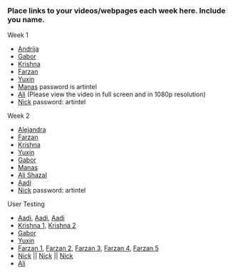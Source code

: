### Place links to your videos/webpages each week here. Include you name.
Week 1
* [Andrija](https://wordpress.com/post/theaestheticsofnarcissism.wordpress.com/1821)
* [Gabor](http://gaborcsapo.com/pages/blog.html)
* [Krishna](https://www.youtube.com/watch?v=rOP1vpiUS3s)
* [Farzan](https://youtu.be/FHSgf9exwaQ)
* [Yuxin](https://www.youtube.com/watch?v=Jods9SLXfd0)
* [Manas](https://vimeo.com/253150288) password is artintel
* [Ali](https://youtu.be/_6pwRYZwnII) (Please view the video in full screen and in 1080p resolution)
* [Nick](https://vimeo.com/254180235) password: artintel

Week 2
* [Alejandra](https://youtu.be/E-fPGA-tQAg) 
* [Farzan](https://www.youtube.com/watch?v=UKoKE9bTBCg)
* [Krishna](https://www.youtube.com/watch?v=LdYKmvN6Ezc&feature=youtu.be) 
* [Yuxin](https://www.youtube.com/watch?v=pzO9ZxKTuCQ)
* [Gabor](https://youtu.be/Dj45Ie0V8XE)
* [Manas](https://www.youtube.com/watch?v=QorA64NELZA&feature=youtu.be)
* [Ali Shazal](https://youtu.be/4xDPGTm_Mtw)
* [Aadi](https://youtu.be/SkvkfQPIkWU)
* [Nick](https://vimeo.com/254620592) password: artintel

User Testing
* [Aadi](https://youtu.be/zebaHpginQI), [Aadi](https://youtu.be/hMMofna8Z3g), [Aadi](https://youtu.be/jvUD_hfI7rI)
* [Krishna 1](https://youtu.be/SotKJlGLatc), [Krishna 2](https://youtu.be/RInJLYd5LOk)
* [Gabor](https://youtu.be/hhVAQLKRq88)
* [Yuxin](https://www.youtube.com/watch?v=zpOcNG5a1Rg)
* [Farzan 1](https://www.youtube.com/watch?v=KgQ6gdl2p10), [Farzan 2](https://www.youtube.com/watch?v=GZNP5Ut9flU), [Farzan 3](https://www.youtube.com/watch?v=CKDHWPN_OSk), [Farzan 4](https://www.youtube.com/watch?v=CKDHWPN_OSk), [Farzan 5](https://www.youtube.com/watch?v=bn0krdsw19s)
* [Nick](https://vimeo.com/256119543) || [Nick](https://vimeo.com/256119605) || [Nick](https://vimeo.com/256119647)
* [Ali](https://drive.google.com/open?id=1RcwfNF3gYoTwywc8b-AUoq5nwtHGlRhI)
